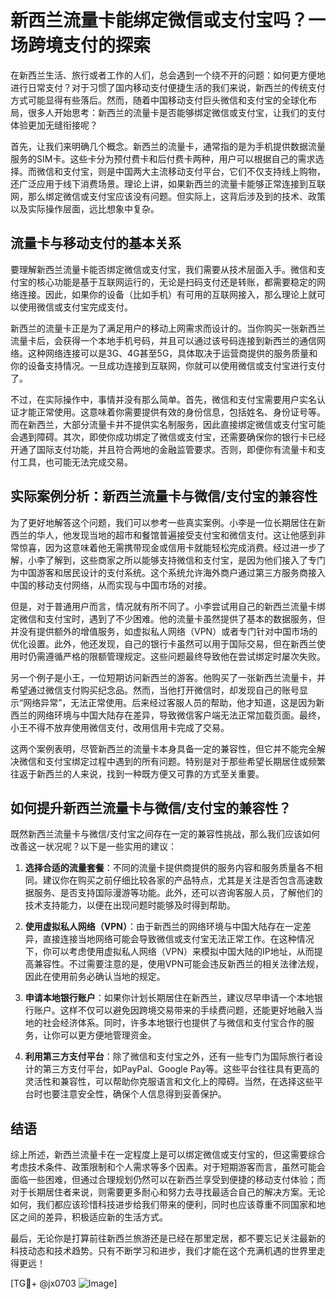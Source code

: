 # 新西兰流量卡能绑定微信或支付宝吗？一场跨境支付的探索

在新西兰生活、旅行或者工作的人们，总会遇到一个绕不开的问题：如何更方便地进行日常支付？对于习惯了国内移动支付便捷生活的我们来说，新西兰的传统支付方式可能显得有些落后。然而，随着中国移动支付巨头微信和支付宝的全球化布局，很多人开始思考：新西兰的流量卡是否能够绑定微信或支付宝，让我们的支付体验更加无缝衔接呢？

首先，让我们来明确几个概念。新西兰的流量卡，通常指的是为手机提供数据流量服务的SIM卡。这些卡分为预付费卡和后付费卡两种，用户可以根据自己的需求选择。而微信和支付宝，则是中国两大主流移动支付平台，它们不仅支持线上购物，还广泛应用于线下消费场景。理论上讲，如果新西兰的流量卡能够正常连接到互联网，那么绑定微信或支付宝应该没有问题。但实际上，这背后涉及到的技术、政策以及实际操作层面，远比想象中复杂。

## 流量卡与移动支付的基本关系

要理解新西兰流量卡能否绑定微信或支付宝，我们需要从技术层面入手。微信和支付宝的核心功能是基于互联网运行的，无论是扫码支付还是转账，都需要稳定的网络连接。因此，如果你的设备（比如手机）有可用的互联网接入，那么理论上就可以使用微信或支付宝完成支付。

新西兰的流量卡正是为了满足用户的移动上网需求而设计的。当你购买一张新西兰流量卡后，会获得一个本地手机号码，并且可以通过该号码连接到新西兰的通信网络。这种网络连接可以是3G、4G甚至5G，具体取决于运营商提供的服务质量和你的设备支持情况。一旦成功连接到互联网，你就可以使用微信或支付宝进行支付了。

不过，在实际操作中，事情并没有那么简单。首先，微信和支付宝需要用户实名认证才能正常使用。这意味着你需要提供有效的身份信息，包括姓名、身份证号等。而在新西兰，大部分流量卡并不提供实名制服务，因此直接绑定微信或支付宝可能会遇到障碍。其次，即使你成功绑定了微信或支付宝，还需要确保你的银行卡已经开通了国际支付功能，并且符合两地的金融监管要求。否则，即便你有流量卡和支付工具，也可能无法完成交易。

## 实际案例分析：新西兰流量卡与微信/支付宝的兼容性

为了更好地解答这个问题，我们可以参考一些真实案例。小李是一位长期居住在新西兰的华人，他发现当地的超市和餐馆普遍接受支付宝和微信支付。这让他感到非常惊喜，因为这意味着他无需携带现金或信用卡就能轻松完成消费。经过进一步了解，小李了解到，这些商家之所以能够支持微信和支付宝，是因为他们接入了专门为中国游客和居民设计的支付系统。这个系统允许海外商户通过第三方服务商接入中国的移动支付网络，从而实现与中国市场的对接。

但是，对于普通用户而言，情况就有所不同了。小李尝试用自己的新西兰流量卡绑定微信和支付宝时，遇到了不少困难。他的流量卡虽然提供了基本的数据服务，但并没有提供额外的增值服务，如虚拟私人网络（VPN）或者专门针对中国市场的优化设置。此外，他还发现，自己的银行卡虽然可以用于国际交易，但在新西兰使用时仍需遵循严格的限额管理规定。这些问题最终导致他在尝试绑定时屡次失败。

另一个例子是小王，一位短期访问新西兰的游客。他购买了一张新西兰流量卡，并希望通过微信支付购买纪念品。然而，当他打开微信时，却发现自己的账号显示“网络异常”，无法正常使用。后来经过客服人员的帮助，他才知道，这是因为新西兰的网络环境与中国大陆存在差异，导致微信客户端无法正常加载页面。最终，小王不得不放弃使用微信支付，改用信用卡完成了交易。

这两个案例表明，尽管新西兰的流量卡本身具备一定的兼容性，但它并不能完全解决微信和支付宝绑定过程中遇到的所有问题。特别是对于那些希望长期居住或频繁往返于新西兰的人来说，找到一种既方便又可靠的方式至关重要。

## 如何提升新西兰流量卡与微信/支付宝的兼容性？

既然新西兰流量卡与微信/支付宝之间存在一定的兼容性挑战，那么我们应该如何改善这一状况呢？以下是一些实用的建议：

1. **选择合适的流量套餐**：不同的流量卡提供商提供的服务内容和服务质量各不相同。建议你在购买之前仔细比较各家的产品特点，尤其是关注是否包含高速数据服务、是否支持国际漫游等功能。此外，还可以咨询客服人员，了解他们的技术支持能力，以便在出现问题时能够及时得到帮助。

2. **使用虚拟私人网络（VPN）**：由于新西兰的网络环境与中国大陆存在一定差异，直接连接当地网络可能会导致微信或支付宝无法正常工作。在这种情况下，你可以考虑使用虚拟私人网络（VPN）来模拟中国大陆的IP地址，从而提高兼容性。不过需要注意的是，使用VPN可能会违反新西兰的相关法律法规，因此在使用前务必确认当地的规定。

3. **申请本地银行账户**：如果你计划长期居住在新西兰，建议尽早申请一个本地银行账户。这样不仅可以避免因跨境交易带来的手续费问题，还能更好地融入当地的社会经济体系。同时，许多本地银行也提供了与微信和支付宝合作的服务，让你可以更方便地管理资金。

4. **利用第三方支付平台**：除了微信和支付宝之外，还有一些专门为国际旅行者设计的第三方支付平台，如PayPal、Google Pay等。这些平台往往具有更高的灵活性和兼容性，可以帮助你克服语言和文化上的障碍。当然，在选择这些平台时也要注意安全性，确保个人信息得到妥善保护。

## 结语

综上所述，新西兰流量卡在一定程度上是可以绑定微信或支付宝的，但这需要综合考虑技术条件、政策限制和个人需求等多个因素。对于短期游客而言，虽然可能会面临一些困难，但通过合理规划仍然可以在新西兰享受到便捷的移动支付体验；而对于长期居住者来说，则需要更多耐心和努力去寻找最适合自己的解决方案。无论如何，我们都应该珍惜科技进步给我们带来的便利，同时也应该尊重不同国家和地区之间的差异，积极适应新的生活方式。

最后，无论你是打算前往新西兰旅游还是已经在那里定居，都不要忘记关注最新的科技动态和技术趋势。只有不断学习和进步，我们才能在这个充满机遇的世界里走得更远！

[TG💪+ @jx0703 ![Image](https://github.com/user-attachments/assets/dbca1d08-cadb-493c-b0ec-ad6f7a83f270)]